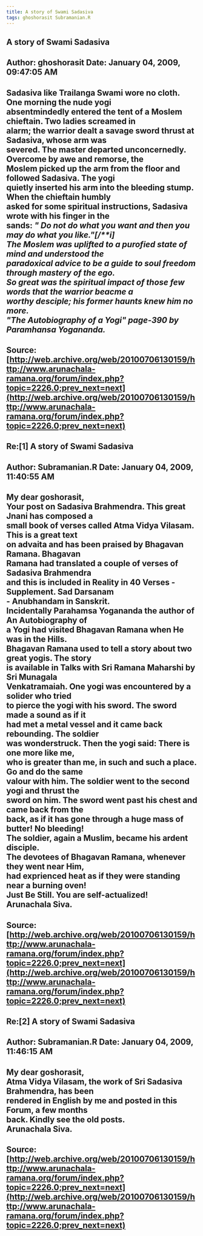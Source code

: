 ```yaml
--- 
title: A story of Swami Sadasiva   
tags: ghoshorasit Subramanian.R  
---  
```

## A story of Swami Sadasiva  
Author: ghoshorasit         Date: January 04, 2009, 09:47:05 AM  
---  
Sadasiva like Trailanga Swami wore no cloth. One morning the nude yogi  
absentmindedly entered the tent of a Moslem chieftain. Two ladies screamed in  
alarm; the warrior dealt a savage sword thrust at Sadasiva, whose arm was  
severed. The master departed unconcernedly. Overcome by awe and remorse, the  
Moslem picked up the arm from the floor and followed Sadasiva. The yogi  
quietly inserted his arm into the bleeding stump. When the chieftain humbly  
asked for some spiritual instructions, Sadasiva wrote with his finger in the  
sands: _" Do not do what you want and then you may do what you like."[/**i]   
The Moslem was uplifted to a purofied state of mind and understood the  
paradoxical advice to be a guide to soul freedom through mastery of the ego.  
So great was the spiritual impact of those few words that the warrior beacme a  
worthy desciple; his former haunts knew him no more.   
"The Autobiography of a Yogi" page-390 by Paramhansa Yogananda._
 ---  
Source:[http://web.archive.org/web/20100706130159/http://www.arunachala-ramana.org/forum/index.php?topic=2226.0;prev_next=next](http://web.archive.org/web/20100706130159/http://www.arunachala-ramana.org/forum/index.php?topic=2226.0;prev_next=next)   
---  

## Re:[1] A story of Swami Sadasiva  
Author: Subramanian.R       Date: January 04, 2009, 11:40:55 AM  
---  
My dear goshorasit,   
Your post on Sadasiva Brahmendra. This great Jnani has composed a   
small book of verses called Atma Vidya Vilasam. This is a great text   
on advaita and has been praised by Bhagavan Ramana. Bhagavan   
Ramana had translated a couple of verses of Sadasiva Brahmendra   
and this is included in Reality in 40 Verses - Supplement. Sad Darsanam   
\- Anubhandam in Sanskrit.   
Incidentally Parahamsa Yogananda the author of An Autobiography of   
a Yogi had visited Bhagavan Ramana when He was in the Hills.   
Bhagavan Ramana used to tell a story about two great yogis. The story   
is available in Talks with Sri Ramana Maharshi by Sri Munagala   
Venkatramaiah. One yogi was encountered by a solider who tried   
to pierce the yogi with his sword. The sword made a sound as if it   
had met a metal vessel and it came back rebounding. The soldier   
was wonderstruck. Then the yogi said: There is one more like me,   
who is greater than me, in such and such a place. Go and do the same   
valour with him. The soldier went to the second yogi and thrust the   
sword on him. The sword went past his chest and came back from the   
back, as if it has gone through a huge mass of butter! No bleeding!   
The soldier, again a Muslim, became his ardent disciple.   
The devotees of Bhagavan Ramana, whenever they went near Him,   
had exprienced heat as if they were standing near a burning oven!   
Just Be Still. You are self-actualized!   
Arunachala Siva.
 ---  
Source:[http://web.archive.org/web/20100706130159/http://www.arunachala-ramana.org/forum/index.php?topic=2226.0;prev_next=next](http://web.archive.org/web/20100706130159/http://www.arunachala-ramana.org/forum/index.php?topic=2226.0;prev_next=next)   
---  

## Re:[2] A story of Swami Sadasiva  
Author: Subramanian.R       Date: January 04, 2009, 11:46:15 AM  
---  
My dear goshorasit,   
Atma Vidya Vilasam, the work of Sri Sadasiva Brahmendra, has been   
rendered in English by me and posted in this Forum, a few months   
back. Kindly see the old posts.   
Arunachala Siva.
 ---  
Source:[http://web.archive.org/web/20100706130159/http://www.arunachala-ramana.org/forum/index.php?topic=2226.0;prev_next=next](http://web.archive.org/web/20100706130159/http://www.arunachala-ramana.org/forum/index.php?topic=2226.0;prev_next=next)   
---  

